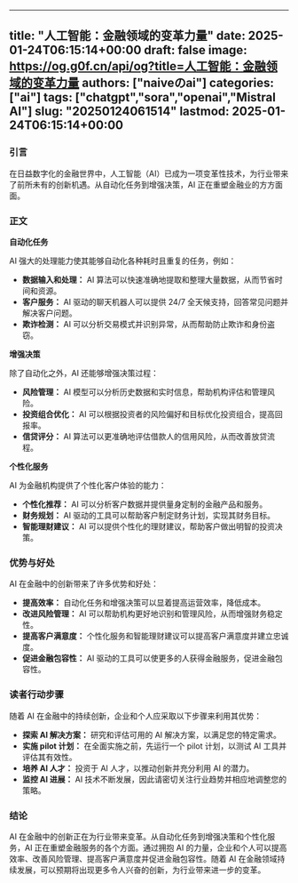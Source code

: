 
---
title: "人工智能：金融领域的变革力量"
date: 2025-01-24T06:15:14+00:00
draft: false
image: https://og.g0f.cn/api/og?title=人工智能：金融领域的变革力量
authors: ["naiveのai"]
categories: ["ai"]
tags: ["chatgpt","sora","openai","Mistral AI"]
slug: "20250124061514"
lastmod: 2025-01-24T06:15:14+00:00
---
### 引言

在日益数字化的金融世界中，人工智能（AI）已成为一项变革性技术，为行业带来了前所未有的创新机遇。从自动化任务到增强决策，AI 正在重塑金融业的方方面面。

### 正文

**自动化任务**

AI 强大的处理能力使其能够自动化各种耗时且重复的任务，例如：

* **数据输入和处理：** AI 算法可以快速准确地提取和整理大量数据，从而节省时间和资源。
* **客户服务：** AI 驱动的聊天机器人可以提供 24/7 全天候支持，回答常见问题并解决客户问题。
* **欺诈检测：** AI 可以分析交易模式并识别异常，从而帮助防止欺诈和身份盗窃。

**增强决策**

除了自动化之外，AI 还能够增强决策过程：

* **风险管理：** AI 模型可以分析历史数据和实时信息，帮助机构评估和管理风险。
* **投资组合优化：** AI 可以根据投资者的风险偏好和目标优化投资组合，提高回报率。
* **信贷评分：** AI 算法可以更准确地评估借款人的信用风险，从而改善放贷流程。

**个性化服务**

AI 为金融机构提供了个性化客户体验的能力：

* **个性化推荐：** AI 可以分析客户数据并提供量身定制的金融产品和服务。
* **财务规划：** AI 驱动的工具可以帮助客户制定财务计划，实现其财务目标。
* **智能理财建议：** AI 可以提供个性化的理财建议，帮助客户做出明智的投资决策。

### 优势与好处

AI 在金融中的创新带来了许多优势和好处：

* **提高效率：** 自动化任务和增强决策可以显着提高运营效率，降低成本。
* **改进风险管理：** AI 可以帮助机构更好地识别和管理风险，从而增强财务稳定性。
* **提高客户满意度：** 个性化服务和智能理财建议可以提高客户满意度并建立忠诚度。
* **促进金融包容性：** AI 驱动的工具可以使更多的人获得金融服务，促进金融包容性。

### 读者行动步骤

随着 AI 在金融中的持续创新，企业和个人应采取以下步骤来利用其优势：

* **探索 AI 解决方案：** 研究和评估可用的 AI 解决方案，以满足您的特定需求。
* **实施 pilot 计划：** 在全面实施之前，先运行一个 pilot 计划，以测试 AI 工具并评估其有效性。
* **培养 AI 人才：** 投资于 AI 人才，以推动创新并充分利用 AI 的潜力。
* **监控 AI 进展：** AI 技术不断发展，因此请密切关注行业趋势并相应地调整您的策略。

### 结论

AI 在金融中的创新正在为行业带来变革。从自动化任务到增强决策和个性化服务，AI 正在重塑金融服务的各个方面。通过拥抱 AI 的力量，企业和个人可以提高效率、改善风险管理、提高客户满意度并促进金融包容性。随着 AI 在金融领域持续发展，可以预期将出现更多令人兴奋的创新，为行业带来进一步的变革。